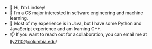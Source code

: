 - 👋 Hi, I’m Lindsey!
- 👀 I’m a CS major interested in software engineering and machine learning.
- 🌱 Most of my experience is in Java, but I have some Python and JavaScript experience and am learning C++.
- 📫 If you want to reach out for a collaboration, you can email me at lly2110@columbia.edu!

<!---
ly121702/ly121702 is a ✨ special ✨ repository because its `README.md` (this file) appears on your GitHub profile.
You can click the Preview link to take a look at your changes.
--->
